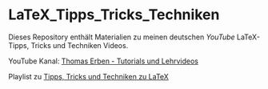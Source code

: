 # LaTeX_Tipps_Tricks_Techniken

Dieses Repository enthält Materialien zu meinen deutschen *YouTube*
LaTeX-Tipps, Tricks und Techniken Videos.

YouTube Kanal: [Thomas Erben - Tutorials und Lehrvideos](https://www.youtube.com/channel/UCgaFgieXi6HIryaFyhhzQtg)

Playlist zu [Tipps, Tricks und Techniken zu LaTeX](https://youtube.com/playlist?list=PL0FqMC_xCtjTEasZqICLLwTjk80rAP2GQ)
